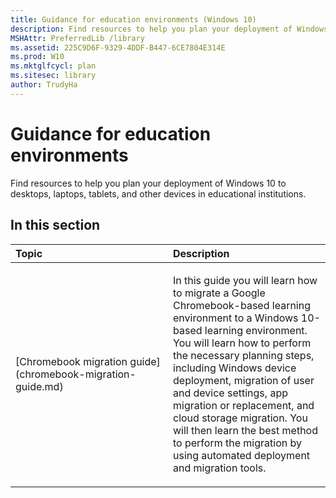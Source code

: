 ```yaml
---
title: Guidance for education environments (Windows 10)
description: Find resources to help you plan your deployment of Windows 10 to desktops laptops tablets and other devices in educational institutions.
MSHAttr: PreferredLib /library
ms.assetid: 225C9D6F-9329-4DDF-B447-6CE7804E314E
ms.prod: W10
ms.mktglfcycl: plan
ms.sitesec: library
author: TrudyHa
---
```


# Guidance for education environments


Find resources to help you plan your deployment of Windows 10 to desktops, laptops, tablets, and other devices in educational institutions.

## In this section


<table>
<colgroup>
<col width="50%" />
<col width="50%" />
</colgroup>
<thead>
<tr class="header">
<th align="left">Topic</th>
<th align="left">Description</th>
</tr>
</thead>
<tbody>
<tr class="odd">
<td align="left"><p>[Chromebook migration guide](chromebook-migration-guide.md)</p></td>
<td align="left"><p>In this guide you will learn how to migrate a Google Chromebook-based learning environment to a Windows 10-based learning environment. You will learn how to perform the necessary planning steps, including Windows device deployment, migration of user and device settings, app migration or replacement, and cloud storage migration. You will then learn the best method to perform the migration by using automated deployment and migration tools.</p></td>
</tr>
</tbody>
</table>

 

 

 





